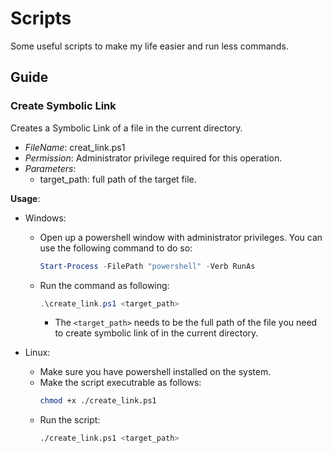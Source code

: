 # Scripts

Some useful scripts to make my life easier and run less commands.

## Guide

### Create Symbolic Link

Creates a Symbolic Link of a file in the current directory.

- *FileName*: creat_link.ps1
- *Permission*:  Administrator privilege required for this operation.
- *Parameters*:
	- target_path: full path of the target file.

**Usage**:

- Windows:
	- Open up a powershell window with administrator privileges. You can use the following command to do so:
		```powershell
		Start-Process -FilePath "powershell" -Verb RunAs
		```
	- Run the command as following:
		```powershell
		.\create_link.ps1 <target_path>
		```
		- The `<target_path>` needs to be the full path of the file you need to create symbolic link of in the current directory.

- Linux:
	- Make sure you have powershell installed on the system.
	- Make the script executrable as follows:
		```bash
		chmod +x ./create_link.ps1
		```
	- Run the script:
		```bash
		./create_link.ps1 <target_path>
		``` 
